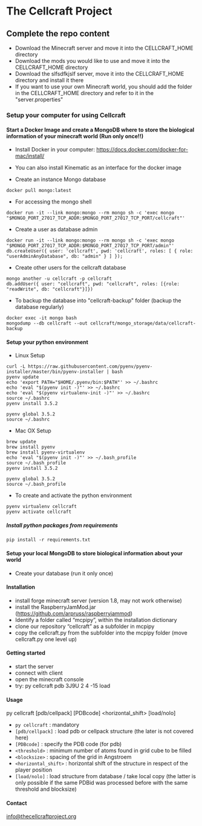 # The Cellcraft Project

## Complete the repo content

* Download the Minecraft server and move it into the CELLCRAFT_HOME directory
* Download the mods you would like to use and move it into the CELLCRAFT_HOME directory
* Download the slfsdfkjslf server, move it into the CELLCRAFT_HOME directory and install it there
* If you want to use your own Minecraft world, you should add the folder in the CELLCRAFT_HOME directory and refer to it in the "server.properties"

### Setup your computer for using Cellcraft

#### Start a Docker Image and create a MongoDB where to store the biological information of your minecraft world (Run only once!!)

* Install Docker in your computer: https://docs.docker.com/docker-for-mac/install/
* You can also install Kinematic as an interface for the docker image

* Create an instance Mongo database
```
docker pull mongo:latest
```

* For accessing the mongo shell
```
docker run -it --link mongo:mongo --rm mongo sh -c 'exec mongo "$MONGO_PORT_27017_TCP_ADDR:$MONGO_PORT_27017_TCP_PORT/cellcraft"'
```

* Create a user as database admin
```
docker run -it --link mongo:mongo --rm mongo sh -c 'exec mongo "$MONGO_PORT_27017_TCP_ADDR:$MONGO_PORT_27017_TCP_PORT/admin"'
db.createUser({ user: 'cellcraft', pwd: 'cellcraft', roles: [ { role: "userAdminAnyDatabase", db: "admin" } ] });
```

* Create other users for the cellcraft database
```
mongo another -u cellcraft -p cellcraft
db.addUser({ user: "cellcraft", pwd: "cellcraft", roles: [{role: "readWrite", db: "cellcraft"}]})
```

* To backup the database into "cellcraft-backup" folder (backup the database regularly)
```
docker exec -it mongo bash
mongodump --db cellcraft --out cellcraft/mongo_storage/data/cellcraft-backup
```


#### Setup your python environment

* Linux Setup
```
curl -L https://raw.githubusercontent.com/pyenv/pyenv-installer/master/bin/pyenv-installer | bash
pyenv update
echo 'export PATH="$HOME/.pyenv/bin:$PATH"' >> ~/.bashrc
echo 'eval "$(pyenv init -)"' >> ~/.bashrc
echo 'eval "$(pyenv virtualenv-init -)"' >> ~/.bashrc
source ~/.bashrc
pyenv install 3.5.2

pyenv global 3.5.2
source ~/.bashrc
```

* Mac OX Setup
```
brew update
brew install pyenv
brew install pyenv-virtualenv
echo 'eval "$(pyenv init -)"' >> ~/.bash_profile
source ~/.bash_profile
pyenv install 3.5.2

pyenv global 3.5.2
source ~/.bash_profile
```

* To create and activate the python environment
```
pyenv virtualenv cellcraft
pyenv activate cellcraft
```


##### Install python packages from requirements
```
pip install -r requirements.txt
```


#### Setup your local MongoDB to store biological information about your world
* Create your database (run it only once)




#### Installation
- install forge minecraft server (version 1.8, may not work otherwise)
- install the RaspberryJamMod.jar (https://github.com/arpruss/raspberryjammod)
- Identify a folder called “mcpipy”, within the installation dictionary
- clone our repository “cellcraft” as a subfolder in mcpipy
- copy the cellcraft.py from the subfolder into the mcpipy folder (move cellcraft.py one level up)

#### Getting started
- start the server
- connect with client
- open the minecraft console
- try: py cellcraft pdb 3J9U 2 4 -15 load

#### Usage
  py cellcraft [pdb/cellpack] [PDBcode] <threshold> <blocksize> <horizontal_shift> [load/nolo]
- `py cellcraft` : mandatory
- `[pdb/cellpack]` : load pdb or cellpack structure (the later is not covered here)
- `[PDBcode]` : specify the PDB code (for pdb)
- `<threshold>` : minimum number of atoms found in grid cube to be filled
- `<blocksize>` : spacing of the grid in Angstroem
- `<horizontal_shift>` : horizontal shift of the structure in respect of the player position
- `[load/nolo]` :  load structure from database / take local copy
  (the latter is only possible if the same PDBid was processed before with the same threshold and blocksize)


#### Contact
info@thecellcraftproject.org
